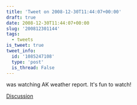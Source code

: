 ```yaml
---
title: 'Tweet on 2008-12-30T11:44:07+00:00'
draft: true
date: 2008-12-30T11:44:07+00:00
slug: '200812301144'
tags:
  - tweets
is_tweet: true
tweet_info:
  id: '1085247108'
  type: 'post'
  is_thread: False
---
```




was watching AK weather report. It's fun to watch!

[Discussion](https://x.com/sytelus/status/1085247108)
